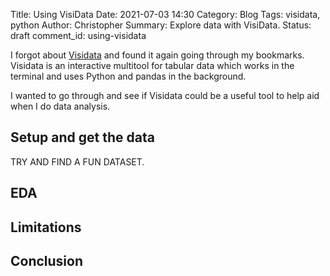 Title: Using VisiData
Date: 2021-07-03 14:30
Category: Blog
Tags: visidata, python
Author: Christopher
Summary: Explore data with VisiData.
Status: draft
comment_id: using-visidata

I forgot about [Visidata](https://www.visidata.org) and found it again
going through my bookmarks.
Visidata is an interactive multitool for tabular data which works in the
terminal and uses Python and pandas in the background.

I wanted to go through and see if Visidata could be a useful tool to help aid
when I do data analysis.

## Setup and get the data

TRY AND FIND A FUN DATASET.

## EDA

## Limitations

## Conclusion

